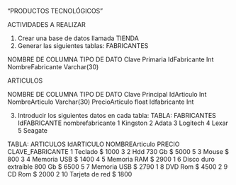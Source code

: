 “PRODUCTOS TECNOLÓGICOS”

ACTIVIDADES A REALIZAR
1. Crear una base de datos llamada TIENDA
2. Generar las siguientes tablas:
FABRICANTES

NOMBRE DE COLUMNA TIPO DE DATO
Clave Primaria IdFabricante Int
NombreFabricante Varchar(30)

ARTICULOS

NOMBRE DE COLUMNA TIPO DE DATO
Clave Principal IdArticulo Int
NombreArticulo Varchar(30)
PrecioArticulo float
Idfabricante Int

3. Introducir los siguientes datos en cada tabla:
TABLA: FABRICANTES
IdFABRICANTE nombrefabricante
1 Kingston
2 Adata
3 Logitech
4 Lexar
5 Seagate

TABLA:
ARTICULOS
IdARTICULO NOMBREArticulo PRECIO CLAVE_FABRICANTE
1 Teclado $ 1000 3
2 Hdd 730 Gb $ 5000 5
3 Mouse $ 800 3
4 Memoria USB $ 1400 4
5 Memoria RAM $ 2900 1
6 Disco duro extraíble 800 Gb $ 6500 5
7 Memoria USB $ 2790 1
8 DVD Rom $ 4500 2
9 CD Rom $ 2000 2
10 Tarjeta de red $ 1800
